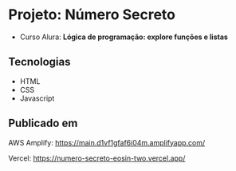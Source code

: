# Projeto: Número Secreto

* Curso Alura: **Lógica de programação: explore funções e listas**

## Tecnologias

* HTML
* CSS
* Javascript

## Publicado em

AWS Amplify: https://main.d1vf1gfaf6i04m.amplifyapp.com/

Vercel: https://numero-secreto-eosin-two.vercel.app/
